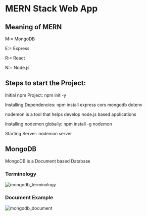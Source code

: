 # MERN Stack Web App

## Meaning of MERN

M:= MongoDB

E:= Express

R:= React

N:= Node.js

## Steps to start the Project:

Initial npm Project: npm init -y

Installing Dependencies: npm install express cors mongodb dotenv

nodemon is a tool that helps develop node.js based applications

Installing nodemon globally: npm install -g nodemon

Starting Server: nodemon server


## MongoDB

MongoDB is a Document based Database

### Terminology

![mongodb_terminology](https://user-images.githubusercontent.com/29623199/116804723-70d1cc00-ab21-11eb-9d8f-630eaf3c9d10.JPG)

### Document Example

![mongodb_document](https://user-images.githubusercontent.com/29623199/116804738-8e9f3100-ab21-11eb-9d0c-a7cd0d5ec5d0.JPG)
